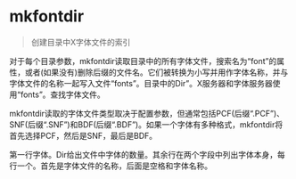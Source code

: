 # mkfontdir

> 创建目录中X字体文件的索引

对于每个目录参数，mkfontdir读取目录中的所有字体文件，搜索名为“font”的属性，或者(如果没有)删除后缀的文件名。它们被转换为小写并用作字体名称，并与字体文件的名称一起写入文件“fonts”。目录中的Dir”。X服务器和字体服务器使用“fonts”。查找字体文件。

mkfontdir读取的字体文件类型取决于配置参数，但通常包括PCF(后缀“.PCF”)、SNF(后缀“.SNF”)和BDF(后缀“.BDF”)。如果一个字体有多种格式，mkfontdir将首先选择PCF，然后是SNF，最后是BDF。

第一行字体。Dir给出文件中字体的数量。其余行在两个字段中列出字体本身，每行一个。首先是字体文件的名称，后面是空格和字体名称。
